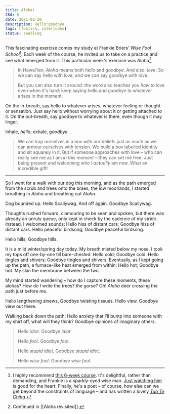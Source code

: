 ```yaml
---
title: Aloha!
28d: 6
date: 2021-02-20
description: Hello:goodbye
tags: [foolish, interludes]
status: seedling
---
```


This fascinating exercise comes my study at Frankie Briers' _Wise Fool School_[^fn-frankie]. Each week of the course, he invited us to take on a practice and see what emerged from it. This particular week's exercise was _Aloha_[^fn-contd].

[^fn-frankie]: I highly recommend [this 6-week course](https://www.francisbriers.com/wise-fool-school). It's delightful, rather than demanding, and Frankie is a sparkly-eyed wise man. [Just watching him](https://www.youtube.com/watch?v=c3qQvdq10HA) is good for the heart. Finally, he's a poet – of course, how else can we get beyond the constraints of language – and has written a lovely [_Tao Te Ching_](https://www.amazon.co.uk/Tao-Ching-Ineffable-spiritual-translated-ebook/dp/B00TQ0J25E/ref=tmm_kin_swatch_0?_encoding=UTF8&qid=&sr=).

[^fn-contd]: Continued in [[Aloha revisited]].

> In Hawai'ian, _Aloha_ means both _hello_ and _goodbye_. And also: _love_. So we can say hello with love, and we can say goodbye with love.
>
> But you can also turn it around: the word also teaches you _how_ to love even when it's hard: keep saying hello and goodbye to whatever arises in the moment.

On the in-breath, say hello to whatever arises, whatever feeling or thought or sensation. Just say hello without worrying about it or getting attached to it. On the out-breath, say goodbye to whatever is there, even though it may linger.

Inhale, _hello_; exhale, _goodbye_.

> We can trap ourselves in a box with our beliefs just as much as we can armour ourselves with tension. We build a box labelled identity and sit squarely in it. But if someone approaches with love – who can really see me as I am _in this moment_ – they can set me free. Just being present and welcoming who I _actually_ am now. What an incredible gift!

---

So I went for a walk with our dog this morning, and as the path emerged from the scrub and trees onto the braes, the low moorlands, I started breathing in _Aloha_ and breathing out _Aloha_.

Dog bounded up. Hello Scallywag. And off again. Goodbye Scallywag.

Thoughts rushed forward, clamouring to be seen and spoken, but there was already an unruly queue, only kept in check by the cadence of my stride. Instead, I welcomed sounds: Hello hiss of distant cars; Goodbye hiss of distant cars. Hello peaceful birdsong; Goodbye peaceful birdsong.

Hello hills; Goodbye hills.

It is a mild winter/spring day today. My breath misted below my nose. I took my tops off one-by-one till bare-chested: Hello cold; Goodbye cold. Hello tingles and shivers; Goodbye tingles and shivers. Eventually, as I kept going up the path, a furnace-like heat emerged from within: Hello hot; Goodbye hot. My skin the membrane between the two.

My mind started wandering – how do I capture these moments, these alohas? How do I write the trees? the gorse? Oh! _Aloha_ deer crossing the path just before me.

Hello lengthening sinews, Goodbye twisting tissues. Hello view. Goodbye view out there.

Walking back down the path: Hello anxiety that I’ll bump into someone with my shirt off, what will they think? Goodbye opinions of imaginary others.

> Hello _idiot_. Goodbye _idiot_.
>
> Hello _fool_. Goodbye _fool_.
>
> Hello _stupid idiot_. Goodbye _stupid idiot_.
>
> Hello _wise fool_. Goodbye _wise fool_.
